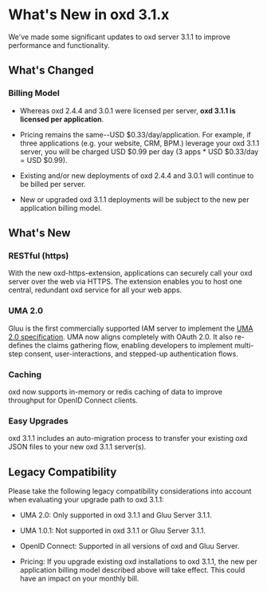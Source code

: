 # What's New in oxd 3.1.x
We've made some significant updates to oxd server 3.1.1 to improve performance and functionality. 

## What's Changed

### Billing Model
* Whereas oxd 2.4.4 and 3.0.1 were licensed per server, **oxd 3.1.1 is licensed per application**.

* Pricing remains the same--USD $0.33/day/application. For example, if three applications (e.g. your website, CRM, BPM.) leverage your oxd 3.1.1 server, you will be charged USD $0.99 per day (3 apps * USD $0.33/day = USD $0.99). 

* Existing and/or new deployments of oxd 2.4.4 and 3.0.1 will continue to be billed per server.

* New or upgraded oxd 3.1.1 deployments will be subject to the new per application billing model.


## What's New

### RESTful (https)
With the new oxd-https-extension, applications can securely call your oxd server over the web via HTTPS. The extension enables you to host one central, redundant oxd service for all your web apps.

### UMA 2.0
Gluu is the first commercially supported IAM server to implement the [UMA 2.0 specification](https://docs.kantarainitiative.org/uma/wg/oauth-uma-grant-2.0-05.html). UMA now aligns completely with OAuth 2.0. It also re-defines the claims gathering flow, enabling developers to implement multi-step consent, user-interactions, and stepped-up authentication flows. 

### Caching
oxd now supports in-memory or redis caching of data to improve throughput for OpenID Connect clients.

### Easy Upgrades
oxd 3.1.1 includes an auto-migration process to transfer your existing oxd JSON files to your new oxd 3.1.1 server(s).

## Legacy Compatibility

Please take the following legacy compatibility considerations into account when evaluating your upgrade path to oxd 3.1.1:

- UMA 2.0: Only supported in oxd 3.1.1 and Gluu Server 3.1.1.    

- UMA 1.0.1: Not supported in oxd 3.1.1 or Gluu Server 3.1.1.    

- OpenID Connect: Supported in all versions of oxd and Gluu Server.   

- Pricing: If you upgrade existing oxd installations to oxd 3.1.1, the new per application billing model described above will take effect. This could have an impact on your monthly bill.      
